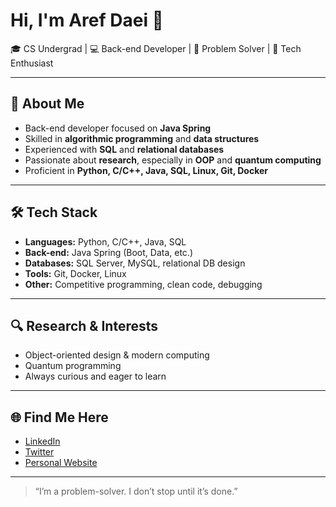 # Hi, I'm Aref Daei 👋

🎓 CS Undergrad | 💻 Back-end Developer | 🧠 Problem Solver | 🔬 Tech Enthusiast

---

## 🚀 About Me

- Back-end developer focused on **Java Spring**
- Skilled in **algorithmic programming** and **data structures**
- Experienced with **SQL** and **relational databases**
- Passionate about **research**, especially in **OOP** and **quantum computing**
- Proficient in **Python, C/C++, Java, SQL, Linux, Git, Docker**

---

## 🛠️ Tech Stack

- **Languages:** Python, C/C++, Java, SQL
- **Back-end:** Java Spring (Boot, Data, etc.)
- **Databases:** SQL Server, MySQL, relational DB design
- **Tools:** Git, Docker, Linux
- **Other:** Competitive programming, clean code, debugging

---

## 🔍 Research & Interests

- Object-oriented design & modern computing
- Quantum programming
- Always curious and eager to learn

---

## 🌐 Find Me Here

- [LinkedIn](https://www.linkedin.com/in/aref-daei)
- [Twitter](https://x.com/rfdaei)
- [Personal Website](https://ardastudio.ir)

---

> “I’m a problem-solver. I don’t stop until it’s done.”
